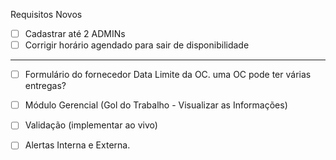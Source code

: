 Requisitos Novos
- [ ] Cadastrar até 2 ADMINs
- [ ] Corrigir horário agendado para sair de disponibilidade

---
- [ ] Formulário do fornecedor
Data Limite da OC. uma OC pode ter várias entregas?

- [ ] Módulo Gerencial (Gol do Trabalho - Visualizar as Informações)
- [ ] Validação (implementar ao vivo)
- [ ] Alertas Interna e Externa.